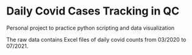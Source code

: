 # Daily Covid Cases Tracking in QC
Personal project to practice python scripting and data visualization 

The raw data contains Excel files of daily covid counts from 03/2020 to 07/2021.
